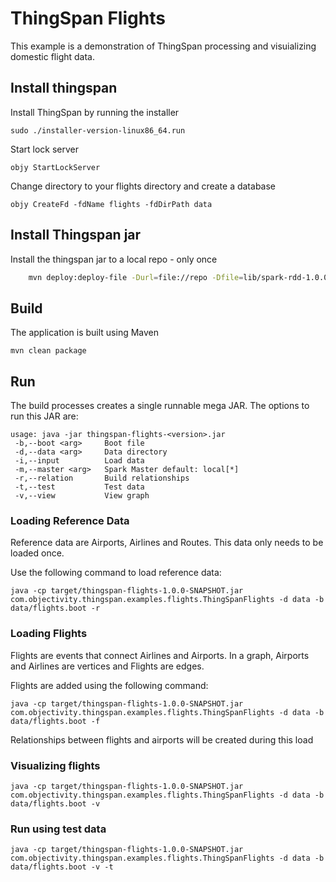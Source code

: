 # ThingSpan Flights

This example is a demonstration of ThingSpan processing and visuializing domestic flight data.

## Install thingspan
Install ThingSpan by running the installer

	sudo ./installer-version-linux86_64.run

Start lock server

	objy StartLockServer

Change directory to your flights directory and create a database
 
	objy CreateFd -fdName flights -fdDirPath data


## Install Thingspan jar 
Install the thingspan jar to a local repo - only once
```bash
	mvn deploy:deploy-file -Durl=file://repo -Dfile=lib/spark-rdd-1.0.0-all.jar -DgroupId=com.objectivity -DartifactId=thingspan-spark-rdd -Dpackaging=jar -Dversion=1.0.0
```

## Build
The application is built using Maven

	mvn clean package

## Run
The build processes creates a single runnable mega JAR. The options to run this JAR are:

	usage: java -jar thingspan-flights-<version>.jar
	 -b,--boot <arg>     Boot file
	 -d,--data <arg>     Data directory
	 -i,--input          Load data
	 -m,--master <arg>   Spark Master default: local[*]
	 -r,--relation       Build relationships
	 -t,--test           Test data
	 -v,--view           View graph

### Loading Reference Data
Reference data are Airports, Airlines and Routes. This data only needs to be loaded once.

Use the following command to load reference data:

	java -cp target/thingspan-flights-1.0.0-SNAPSHOT.jar com.objectivity.thingspan.examples.flights.ThingSpanFlights -d data -b data/flights.boot -r

	

### Loading Flights
Flights are events that connect Airlines and Airports. In a graph, Airports and Airlines are vertices and Flights are edges.

Flights are added using the following command:

	java -cp target/thingspan-flights-1.0.0-SNAPSHOT.jar com.objectivity.thingspan.examples.flights.ThingSpanFlights -d data -b data/flights.boot -f

Relationships between flights and airports will be created during this load

### Visualizing flights

	java -cp target/thingspan-flights-1.0.0-SNAPSHOT.jar com.objectivity.thingspan.examples.flights.ThingSpanFlights -d data -b data/flights.boot -v

### Run using test data

	java -cp target/thingspan-flights-1.0.0-SNAPSHOT.jar com.objectivity.thingspan.examples.flights.ThingSpanFlights -d data -b data/flights.boot -v -t
